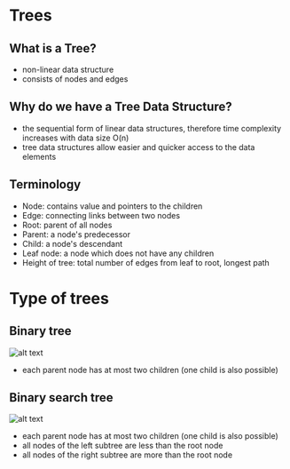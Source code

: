 # Trees

## What is a Tree?
- non-linear data structure
- consists of nodes and edges

## Why do we have a Tree Data Structure?
- the sequential form of linear data structures, therefore time complexity increases with data size O(n)
- tree data structures allow easier and quicker access to the data elements

## Terminology
- Node: contains value and pointers to the children
- Edge: connecting links between two nodes
- Root: parent of all nodes
- Parent: a node's predecessor
- Child: a node's descendant
- Leaf node: a node which does not have any children
- Height of tree: total number of edges from leaf to root, longest path

# Type of trees
## Binary tree
![alt text](binary-tree.png "Binary Tree")
- each parent node has at most two children (one child is also possible)

## Binary search tree
![alt text](binary-search-tree.png "Binary Tree")
- each parent node has at most two children (one child is also possible)
- all nodes of the left subtree are less than the root node
- all nodes of the right subtree are more than the root node

